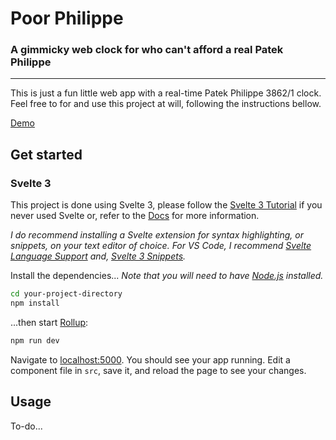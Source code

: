 # Poor Philippe
### A gimmicky web clock for who can't afford a real Patek Philippe

---

This is just a fun little web app with a real-time Patek Philippe 3862/1 clock.
Feel free to for and use this project at will, following the instructions bellow.

[Demo](poor-philippe.netlify.com)

## Get started

### Svelte 3
This project is done using Svelte 3, please follow the [Svelte 3 Tutorial](https://svelte.dev/tutorial/basics) if you never used Svelte or, refer to the [Docs](https://svelte.dev/docs) for more information.

*I do recommend installing a Svelte extension for syntax highlighting, or snippets, on your text editor of choice.*
*For VS Code, I recommend [Svelte Language Support](https://marketplace.visualstudio.com/items?itemName=JamesBirtles.svelte-vscode) and, [Svelte 3 Snippets](https://marketplace.visualstudio.com/items?itemName=fivethree.vscode-svelte-snippets).*


Install the dependencies...
*Note that you will need to have [Node.js](https://nodejs.org) installed.*

```bash
cd your-project-directory
npm install
```

...then start [Rollup](https://rollupjs.org):

```bash
npm run dev
```

Navigate to [localhost:5000](http://localhost:5000). You should see your app running. Edit a component file in `src`, save it, and reload the page to see your changes.


## Usage

To-do...

